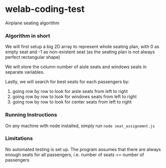# welab-coding-test
Airplane seating algorithm

### Algorithm in short ###
We will first setup a big 2D array to represent whole seating plan, with 0 as empty seat and -1 as non-existent seat (as the seating plan is not always perfect rectangular shape)

We will store the column number of aisle seats and windows seats in separate variables.

Lastly, we will search for best seats for each passengers by:
1. going row by row to look for aisle seats from left to right
2. going row by row to look for windows seats from left to right
3. going row by row to look for center seats from left to right

### Running Instructions ###
On any machine with node installed, simply run 
```node seat_assignemnt.js```

### Limitations ###
No automated testing is set up.
The program assumes that there are always enough seats for all passengers, i.e. number of seats >= number of passengers
